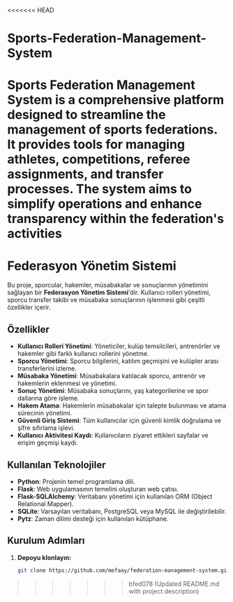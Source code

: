 <<<<<<< HEAD
# Sports-Federation-Management-System
Sports Federation Management System is a comprehensive platform designed to streamline the management of sports federations. It provides tools for managing athletes, competitions, referee assignments, and transfer processes. The system aims to simplify operations and enhance transparency within the federation's activities
=======
# Federasyon Yönetim Sistemi

Bu proje, sporcular, hakemler, müsabakalar ve sonuçlarının yönetimini sağlayan bir **Federasyon Yönetim Sistemi**'dir. Kullanıcı rolleri yönetimi, sporcu transfer takibi ve müsabaka sonuçlarının işlenmesi gibi çeşitli özellikler içerir.

## Özellikler

- **Kullanıcı Rolleri Yönetimi**: Yöneticiler, kulüp temsilcileri, antrenörler ve hakemler gibi farklı kullanıcı rollerini yönetme.
- **Sporcu Yönetimi**: Sporcu bilgilerini, katılım geçmişini ve kulüpler arası transferlerini izleme.
- **Müsabaka Yönetimi**: Müsabakalara katılacak sporcu, antrenör ve hakemlerin eklenmesi ve yönetimi.
- **Sonuç Yönetimi**: Müsabaka sonuçlarını, yaş kategorilerine ve spor dallarına göre işleme.
- **Hakem Atama**: Hakemlerin müsabakalar için talepte bulunması ve atama sürecinin yönetimi.
- **Güvenli Giriş Sistemi**: Tüm kullanıcılar için güvenli kimlik doğrulama ve şifre sıfırlama işlevi.
- **Kullanıcı Aktivitesi Kaydı**: Kullanıcıların ziyaret ettikleri sayfalar ve erişim geçmişi kaydı.

## Kullanılan Teknolojiler

- **Python**: Projenin temel programlama dili.
- **Flask**: Web uygulamasının temelini oluşturan web çatısı.
- **Flask-SQLAlchemy**: Veritabanı yönetimi için kullanılan ORM (Object Relational Mapper).
- **SQLite**: Varsayılan veritabanı, PostgreSQL veya MySQL ile değiştirilebilir.
- **Pytz**: Zaman dilimi desteği için kullanılan kütüphane.

## Kurulum Adımları

1. **Depoyu klonlayın:**
   ```bash
   git clone https://github.com/mefaay/federation-management-system.git
>>>>>>> bfed078 (Updated README.md with project description)
